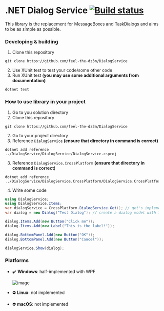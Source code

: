 # .NET Dialog Service [![Build status](https://ci.appveyor.com/api/projects/status/g3jr0r74wmgmm90h?svg=true)](https://ci.appveyor.com/project/feel-the-dz3n/dialogservice)
This library is the replacement for MessageBoxes and TaskDialogs and aims to be as simple as possible.

### Developing & building

1. Clone this repository
```
git clone https://github.com/feel-the-dz3n/DialogService
```
2. Use XUnit test to test your code/some other code
2. Run XUnit test **(you may use some additional arguments from documentation)**
```
dotnet test
```

### How to use library in your project
1. Go to you solution directory
2. Clone this repository
```
git clone https://github.com/feel-the-dz3n/DialogService
```
2. Go to your project directory 
3. Reference ``DialogService`` **(ensure that directory in command is correct)**
```
dotnet add reference ../DialogService/DialogService/DialogService.csproj
```
3. Reference ``DialogService.CrossPlatform`` **(ensure that directory in command is correct)**
```
dotnet add reference ../DialogService/DialogService.CrossPlatform/DialogService.CrossPlatform.csproj
```
4. Write some code
```csharp
using DialogService;
using DialogService.Items;
var dialogService = CrossPlatform.DialogService.Get(); // get's implementation for current platform
var dialog = new Dialog("Test Dialog"); // create a dialog model with title

dialog.Items.Add(new Button("Click me"));
dialog.Items.Add(new Label("This is the label!"));

dialog.BottomPanel.Add(new Button("OK"));
dialog.BottomPanel.Add(new Button("Cancel"));

dialogService.Show(dialog);
```

### Platforms
 - ✔️ **Windows**: half-implemented with WPF
 
   ![image](https://user-images.githubusercontent.com/25367511/80859811-2dbdee00-8c6c-11ea-8ecc-558f96a3f692.png)
   
 - ⛔ **Linux**: not implemented
 - ⛔ **macOS**: not implemented
